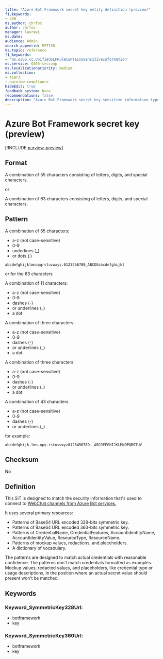 ```yaml
---
title: "Azure Bot Framework secret key entity definition (preview)"
f1.keywords:
- CSH
ms.author: chrfox
author: chrfox
manager: laurawi
ms.date:
audience: Admin
search.appverid: MET150
ms.topic: reference
f1_keywords:
- 'ms.o365.cc.UnifiedDLPRuleContainsSensitiveInformation'
ms.service: O365-seccomp
ms.localizationpriority: medium
ms.collection:
- tier3
- purview-compliance
hideEdit: true
feedback_system: None
recommendations: false
description: "Azure Bot Framework secret key sensitive information type entity definition."
---
```


# Azure Bot Framework secret key (preview)

[!INCLUDE [purview-preview](../includes/purview-preview.md)]

## Format

A combination of 55 characters consisting of letters, digits, and special characters.

or

A combination of 63 characters consisting of letters, digits, and special characters.

## Pattern

A combination of 55 characters:

- a-z (not case-sensitive)
- 0-9
- underlines (_)
- or dots (.)


`abcdefghijklmnopqrstuvwxyz.0123456789_ABCDEabcdefghijkl`

or for the 63 characters

A combination of 11 characters:

- a-z (not case-sensitive)
- 0-9
- dashes (-)
- or underlines (_)
- a dot

A combination of three characters:

- a-z (not case-sensitive)
- 0-9
- dashes (-)
- or underlines (_)
- a dot

A combination of three characters:

- a-z (not case-sensitive)
- 0-9
- dashes (-)
- or underlines (_)
- a dot

A combination of 43 characters

- a-z (not case-sensitive)
- 0-9
- dashes (-)
- or underlines (_)

for example:

`abcdefghijk.lmn.opq.rstuvwxyz0123456789-_ABCDEFGHIJKLMNOPQRSTUV`


## Checksum

No

## Definition

This SIT is designed to match the security information that's used to connect to [WebChat channels from Azure Bot services.](/azure/bot-service/bot-service-channel-connect-webchat?view=azure-bot-service-4.0) 

It uses several primary resources:

- Patterns of Base64 URL encoded 328-bits symmetric key.
- Patterns of Base64 URL encoded 360-bits symmetric key.
- Patterns of CredentialName, CredentialFeatures, AccountIdentityName, AccountIdentityValue, ResourceType, ResourceName.
- Patterns of mockup values, redactions, and placeholders.
- A dictionary of vocabulary.

The patterns are designed to match actual credentials with reasonable confidence. The patterns don't match credentials formatted as examples. Mockup values, redacted values, and placeholders, like credential type or usage descriptions, in the position where an actual secret value should present won't be matched.

## Keywords

### Keyword_SymmetricKey328Url:

- botframework
- key

### Keyword_SymmetricKey360Url:

- botframework
- key
